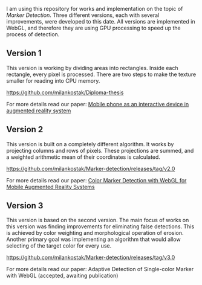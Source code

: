 I am using this repository for works and implementation on the topic of *Marker Detection*. Three different versions, each with several improvements, were developed to this date.
All versions are implemented in WebGL, and therefore they are using GPU processing to speed up the process of detection.

## Version 1
This version is working by dividing areas into rectangles. Inside each rectangle, every pixel is processed. There are two steps to make the texture smaller for reading into CPU memory.

https://github.com/milankostak/Diploma-thesis

For more details read our paper: [Mobile phone as an interactive device in augmented reality system](https://scholar.google.com/scholar_lookup?title=Mobile%20phone%20as%20an%20interactive%20device%20in%20augmented%20reality%20system&publication_year=2018)

## Version 2
This version is built on a completely different algorithm. It works by projecting columns and rows of pixels. These projections are summed, and a weighted arithmetic mean of their coordinates is calculated.

https://github.com/milankostak/Marker-detection/releases/tag/v2.0

For more details read our paper: [Color Marker Detection with WebGL for Mobile Augmented Reality Systems](https://doi.org/10.1007/978-3-030-27192-3_6)

## Version 3
This version is based on the second version. The main focus of works on this version was finding improvements for eliminating false detections. This is achieved by color weighting and morphological operation of erosion. Another primary goal was implementing an algorithm that would allow selecting of the target color for every use.

https://github.com/milankostak/Marker-detection/releases/tag/v3.0

For more details read our paper: Adaptive Detection of Single-color Marker with WebGL (accepted, awaiting publication)
